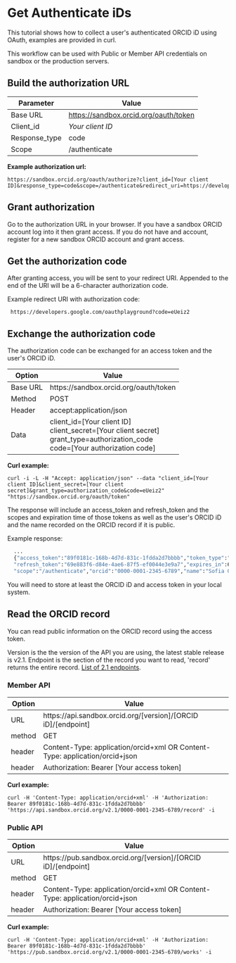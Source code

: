 # Get Authenticate iDs

This tutorial shows how to collect a user's authenticated ORCID iD using OAuth, examples are provided in curl.

This workflow can be used with Public or Member API credentials on sandbox or the production servers.

## Build the authorization URL

| Parameter | Value        |
|--------------------|--------------------------|
| Base URL 				| https://sandbox.orcid.org/oauth/token|
| Client\_id 		| *Your client ID* |
| Response_type       | code |
| Scope				| /authenticate |

**Example authorization url:**

```
https://sandbox.orcid.org/oauth/authorize?client_id=[Your client ID]&response_type=code&scope=/authenticate&redirect_uri=https://developers.google.com/oauthplayground
```
   
## Grant authorization

Go to the authorization URL in your browser. If you have a sandbox ORCID account log into it then grant access. If you do not have and account, register for a new sandbox ORCID account and grant access.

## Get the authorization code

After granting access, you will be sent to your redirect URI. Appended to the end of the URI will be a 6-character authorization code.

Example redirect URI with authorization code:

``` https://developers.google.com/oauthplayground?code=eUeiz2```

## Exchange the authorization code

The authorization code can be exchanged for an access token and the user's ORCID iD.

| Option| Value        |
|--------------------|--------------------------|
| Base URL 				| https:<span>//sandbox.orcid.org/oauth/token|
| Method    | POST |
| Header    | accept:application/json |
| Data      | client\_id=[Your client ID]<br>client\_secret=[Your client secret]<br>grant_type=authorization_code<br>code=[Your authorization code] |

**Curl example:**

```curl -i -L -H "Accept: application/json" --data "client_id=[Your client ID]&client_secret=[Your client secret]&grant_type=authorization_code&code=eUeiz2" "https://sandbox.orcid.org/oauth/token"```

The response will include an access_token and refresh_token and the scopes and expiration time of those tokens as well as the user's ORCID iD and the name recorded on the ORCID record if it is public.

Example response:

```HTTP/1.1 200 OK
  ...
  {"access_token":"89f0181c-168b-4d7d-831c-1fdda2d7bbbb","token_type":"bearer",
  "refresh_token":"69e883f6-d84e-4ae6-87f5-ef0044e3e9a7","expires_in":631138518,
  "scope":"/authenticate","orcid":"0000-0001-2345-6789","name":"Sofia Garcia "}
  ```
  
You will need to store at least the ORCID iD and access token in your local system.
  
## Read the ORCID record
  
You can read public information on the ORCID record using the access token. 
  
Version is the the version of the API you are using, the latest stable release is v2.1.
Endpoint is the section of the record you want to read, 'record' returns the entire record. [List of 2.1 endpoints](https://github.com/ORCID/ORCID-Source/tree/master/orcid-model/src/main/resources/record_2.1#read-sections).

### Member API

| Option| Value        |
|--------------------|--------------------------|
| URL 				| https<i></i>://api.sandbox.orcid.org/[version]/[ORCID iD]/[endpoint]|
| method    | GET |
| header    | Content-Type: application/orcid+xml OR  Content-Type: application/orcid+json|
| header    | Authorization: Bearer [Your access token]|

**Curl example:**

```
curl -H 'Content-Type: application/orcid+xml' -H 'Authorization: Bearer 89f0181c-168b-4d7d-831c-1fdda2d7bbbb' 'https://api.sandbox.orcid.org/v2.1/0000-0001-2345-6789/record' -i
```

### Public API

| Option| Value        |
|--------------------|--------------------------|
| URL 				| https<i></i>://pub.sandbox.orcid.org/[version]/[ORCID iD]/[endpoint]|
| method    | GET |
| header    | Content-Type: application/orcid+xml OR  Content-Type: application/orcid+json|
| header    | Authorization: Bearer [Your access token]|

**Curl example:**

```
curl -H 'Content-Type: application/orcid+xml' -H 'Authorization: Bearer 89f0181c-168b-4d7d-831c-1fdda2d7bbbb' 'https://pub.sandbox.orcid.org/v2.1/0000-0001-2345-6789/works' -i
```

  
